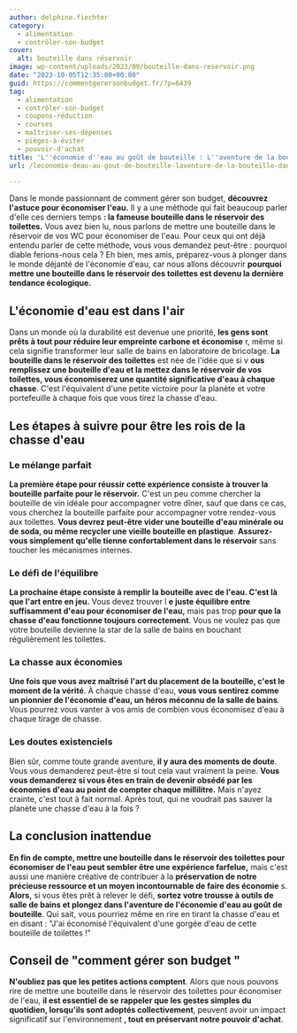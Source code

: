 ```yaml
---
author: delphine.fiechter
category:
  - alimentation
  - contrôler-son-budget
cover:
  alt: bouteille dans réservoir
image: wp-content/uploads/2023/09/bouteille-dans-reservoir.png
date: "2023-10-05T12:35:00+00:00"
guid: https://commentgerersonbudget.fr/?p=6439
tag:
  - alimentation
  - contrôler-son-budget
  - coupons-réduction
  - courses
  - maîtriser-ses-dépenses
  - pièges-à-éviter
  - pouvoir-d'achat
title: 'L''économie d''eau au goût de bouteille : L''aventure de la bouteille dans les toilettes'
url: /leconomie-deau-au-gout-de-bouteille-laventure-de-la-bouteille-dans-les-toilettes/

---
```

Dans le monde passionnant de comment gérer son budget, **découvrez l'astuce pour économiser l'eau.** Il y a une méthode qui fait beaucoup parler d'elle ces derniers temps **: la fameuse bouteille dans le réservoir des toilettes.** Vous avez bien lu, nous parlons de mettre une bouteille dans le réservoir de vos WC pour économiser de l'eau. Pour ceux qui ont déjà entendu parler de cette méthode, vous vous demandez peut-être : pourquoi diable ferions-nous cela ? Eh bien, mes amis, préparez-vous à plonger dans le monde déjanté de l'économie d'eau, car nous allons découvrir **pourquoi mettre une bouteille dans le réservoir des toilettes est devenu la dernière tendance écologique.**

## L'économie d'eau est dans l'air

Dans un monde où la durabilité est devenue une priorité, **les gens sont prêts à tout pour réduire leur empreinte carbone et économise** r, même si cela signifie transformer leur salle de bains en laboratoire de bricolage. **La bouteille dans le réservoir des toilettes** est née de l'idée que si v **ous remplissez une bouteille d'eau et la mettez dans le réservoir de vos toilettes, vous économiserez une quantité significative d'eau à chaque chasse**. C'est l'équivalent d'une petite victoire pour la planète et votre portefeuille à chaque fois que vous tirez la chasse d'eau.

## Les étapes à suivre pour être les rois de la chasse d'eau

### Le mélange parfait

**La première étape pour réussir cette expérience consiste à trouver la bouteille parfaite pour le réservoir.** C'est un peu comme chercher la bouteille de vin idéale pour accompagner votre dîner, sauf que dans ce cas, vous cherchez la bouteille parfaite pour accompagner votre rendez-vous aux toilettes. **Vous devrez peut-être vider une bouteille d'eau minérale ou de soda, ou même recycler une vieille bouteille en plastique**. **Assurez-vous simplement qu'elle tienne confortablement dans le réservoir** sans toucher les mécanismes internes.

### Le défi de l'équilibre

**La prochaine étape consiste à remplir la bouteille avec de l'eau. C'est là que l'art entre en jeu.** Vous devez trouver l **e juste équilibre entre suffisamment d'eau pour économiser de l'eau,** mais pas trop **pour que la chasse d'eau fonctionne toujours correctement**. Vous ne voulez pas que votre bouteille devienne la star de la salle de bains en bouchant régulièrement les toilettes.

### La chasse aux économies

**Une fois que vous avez maîtrisé l'art du placement de la bouteille, c'est le moment de la vérité**. À chaque chasse d'eau, **vous vous sentirez comme un pionnier de l'économie d'eau, un héros méconnu de la salle de bains**. Vous pourrez vous vanter à vos amis de combien vous économisez d'eau à chaque tirage de chasse.

### Les doutes existenciels

Bien sûr, comme toute grande aventure, **il y aura des moments de doute**. Vous vous demanderez peut-être si tout cela vaut vraiment la peine. **Vous vous demanderez si vous êtes en train de devenir obsédé par les économies d'eau au point de compter chaque millilitre.** Mais n'ayez crainte, c'est tout à fait normal. Après tout, qui ne voudrait pas sauver la planète une chasse d'eau à la fois ?

## La conclusion inattendue

**En fin de compte, mettre une bouteille dans le réservoir des toilettes pour économiser de l'eau peut sembler être une expérience farfelue,** mais c'est aussi une manière créative de contribuer à la **préservation de notre précieuse ressource et un moyen incontournable de faire des économie** s. **Alors,** si vous êtes prêt à relever le défi, **sortez votre trousse à outils de salle de bains et plongez dans l'aventure de l'économie d'eau au goût de bouteille**. Qui sait, vous pourriez même en rire en tirant la chasse d'eau et en disant : "J'ai économisé l'équivalent d'une gorgée d'eau de cette bouteille de toilettes !"

## Conseil de "comment gérer son budget "

**N'oubliez pas que les petites actions comptent**. Alors que nous pouvons rire de mettre une bouteille dans le réservoir des toilettes pour économiser de l'eau, **il est essentiel de se rappeler que les gestes simples du quotidien, lorsqu'ils sont adoptés collectivement**, peuvent avoir un impact significatif sur l'environnement **, tout en préservant notre pouvoir d'achat**.
